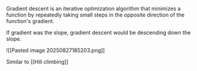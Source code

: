 Gradient descent is an iterative optimization algorithm that minimizes a function by repeatedly taking small steps in the opposite direction of the function's gradient.

If gradient was the slope, gradient descent would be descending down the slope.

![[Pasted image 20250827185203.png]]

Similar to [[Hill climbing]]